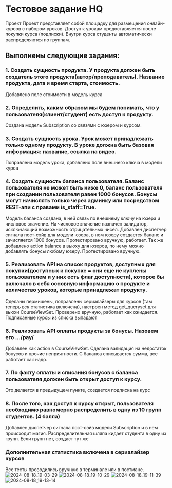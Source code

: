 # Тестовое задание HQ
Проект Проект представляет собой площадку для размещения онлайн-курсов с набором уроков. Доступ к урокам предоставляется после покупки курса (подписки). Внутри курса студенты автоматически распределяются по группам.
## Выполнены следующие задания:
### 1. Создать сущность продукта. У продукта должен быть создатель этого продукта(автор/преподаватель). Название продукта, дата и время старта, стоимость.
Добавлено поле стоимости в модель курса
### 2. Определить, каким образом мы будем понимать, что у пользователя(клиент/студент) есть доступ к продукту.
Создана модель Subscription со связями с юзером и курсом.
### 3. Создать сущность урока. Урок может принадлежать только одному продукту. В уроке должна быть базовая информация: название, ссылка на видео.
Поправлена модель урока, добавлено поле внешнего ключа в модели курса
### 4. Создать сущность баланса пользователя. Баланс пользователя не может быть ниже 0, баланс пользователя при создании пользователя равен 1000 бонусов. Бонусы могут начислять только через админку или посредством REST-апи с правами is_staff=True.
Модель баланса создана, в ней связь по внешнему ключу на юзера и числовое значение. На числовое значение назначен валидатор, исключающий возможность отрицательных чисел. Добавлен диспетчер сигнала пост-сэйв для модели юзера, в нем юзеру создается баланс и зачисляется 1000 бонусов. Протестировано вручную, работает. Так же добавлено action balance в вьюху для юзеров, по нему можно добавлять бонусы любому юзеру. Протестировано вручную.
### 5. Реализовать API на список продуктов, доступных для покупки(доступных к покупке = они еще не куплены пользователем и у них есть флаг доступности), которое бы включало в себя основную информацию о продукте и количество уроков, которые принадлежат продукту.
Сделаны пермишены, поправлены сериалайзеры для курсов (там теперь вся статистика включена), настроен метод get_queryset для вьюхи CourseViewSet. Проверено вручную, работает как ожидается. Подписанные курсы из списка выпадают
### 6. Реализовать API оплаты продукты за бонусы. Назовем его …/pay/ 
Добавлен как action в CourseViewSet. Сделана валидация на недостаток бонусов и прочие неприятности. С баланса списывается сумма, все работает как надо.
### 7. По факту оплаты и списания бонусов с баланса пользователя должен быть открыт доступ к курсу.
Это делается в предыдущем пункте, создается подписка на курс
### 8. После того, как доступ к курсу открыт, пользователя необходимо равномерно распределить в одну из 10 групп студентов. (4 балла) 
Добавлен диспетчер сигнала пост-сэйв модели Subscription и в нем происходит магия. Распределительная шляпа кидает студента в одну из групп. Если групп нет, создаст тут же
### Дополнительная статистика включена в сериалайзер курсов
Все тесты проводились вручную в терминале или в постмане.
![2024-08-18_19-03-29](https://github.com/user-attachments/assets/1d1c599a-c6ed-450b-83ca-f5c52c4c0404)
![2024-08-18_19-10-29](https://github.com/user-attachments/assets/f54438ad-9127-4dee-81d9-8ff03b437a4b)
![2024-08-18_19-11-39](https://github.com/user-attachments/assets/4b1f1701-8ea7-4fb1-b501-743d3c2e4361)
![2024-08-18_19-13-14](https://github.com/user-attachments/assets/51db20ab-d9dc-4ff5-8707-665e723ca16a)
